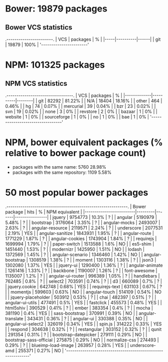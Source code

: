 # Bower: 19879 packages

## Bower VCS statistics
.-----------------------.
| VCS | packages |  %   |
|-----|----------|------|
| git |    19879 | 100% |
'-----------------------'


# NPM: 101325 packages

## NPM VCS statistics
.---------------------------------.
|     VCS     | packages |   %    |
|-------------|----------|--------|
| git         |    82292 | 81.22% |
| N/A         |    18404 | 18.16% |
| other       |      464 | 0.46%  |
| hg          |       74 | 0.07%  |
| mercurial   |       39 | 0.04%  |
| bzr         |       23 | 0.02%  |
| svn         |       19 | 0.02%  |
| none        |        3 | 0%     |
| revstore    |        2 | 0%     |
| bazaar      |        1 | 0%     |
| website     |        1 | 0%     |
| sourceforge |        1 | 0%     |
| no          |        1 | 0%     |
| bae         |        1 | 0%     |
'---------------------------------'


# NPM, bower equivalent packages (% relative to bower package count)
- packages with the same name: 5760 28.98%
- packages with the same repository: 1109 5.58%


# 50 most popular bower packages
.------------------------------------------------------------.
|      Bower package      |  hits   |   %   | NPM equivalent |
|-------------------------|---------|-------|----------------|
| jquery                  | 9754773 | 10.3% | ?              |
| angular                 | 5190979 | 5.48% | ?              |
| bootstrap               | 3176064 | 3.35% | ?              |
| angular-mocks           | 2493007 | 2.63% | ?              |
| angular-resource        | 2119571 | 2.24% | ?              |
| underscore              | 2077531 | 2.19% | YES            |
| angular-sanitize        | 1843931 | 1.95% | ?              |
| angular-route           | 1771229 | 1.87% | ?              |
| angular-cookies         | 1743904 | 1.84% | ?              |
| requirejs               | 1699994 | 1.79% | ?              |
| paper-switch            | 1513588 | 1.6%  | NO             |
| es5-shim                | 1451440 | 1.53% | ?              |
| modernizr               | 1425950 | 1.51% | NO             |
| lodash                  | 1372569 | 1.45% | ?              |
| angular-scenario        | 1346460 | 1.42% | NO             |
| angular-bootstrap       | 1308519 | 1.38% | ?              |
| moment                  | 1303116 | 1.38% | ?              |
| json3                   | 1302080 | 1.37% | YES            |
| jquery-ui               | 1290400 | 1.36% | ?              |
| angular-animate         | 1261416 | 1.33% | ?              |
| backbone                | 1190007 | 1.26% | ?              |
| font-awesome            | 1135007 | 1.2%  | ?              |
| angular-ui-router       |  996389 | 1.05% | ?              |
| handlebars              |  762485 | 0.8%  | ?              |
| select2                 |  703591 | 0.74% | ?              |
| d3                      |  660089 | 0.7%  | ?              |
| jquery.cookie           |  642748 | 0.68% | YES            |
| requirejs-text          |  631103 | 0.67% | ?              |
| momentjs                |  599603 | 0.63% | NO             |
| angular-touch           |  514109 | 0.54% | NO             |
| jquery-placeholder      |  503912 | 0.53% | ?              |
| chai                    |  482397 | 0.51% | ?              |
| angular-ui-utils        |  477491 | 0.5%  | YES            |
| fastclick               |  455573 | 0.48% | YES            |
| html5shiv               |  390529 | 0.41% | ?              |
| ember                   |  383354 | 0.4%  | ?              |
| mocha                   |  381190 | 0.4%  | YES            |
| sass-bootstrap          |  370991 | 0.39% | NO             |
| angular-translate       |  343431 | 0.36% | ?              |
| angular-ui              |  330388 | 0.35% | NO             |
| angular-ui-select2      |  326019 | 0.34% | YES            |
| spin.js                 |  314222 | 0.33% | YES            |
| respond                 |  304638 | 0.32% | ?              |
| restangular             |  303152 | 0.32% | ?              |
| qunit                   |  291354 | 0.31% | ?              |
| bootstrap-datepicker    |  279111 | 0.29% | NO             |
| bootstrap-sass-official |  275875 | 0.29% | NO             |
| normalize-css           |  274493 | 0.29% | ?              |
| blueimp-load-image      |  263957 | 0.28% | YES            |
| underscore-amd          |  255371 | 0.27% | NO             |
'------------------------------------------------------------'
